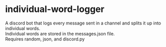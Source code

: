 # individual-word-logger
A discord bot that logs every message sent in a channel and splits it up into individual words. <br>
Individual words are stored in the messages.json file.  <br>
Requires random, json, and discord.py <br>

